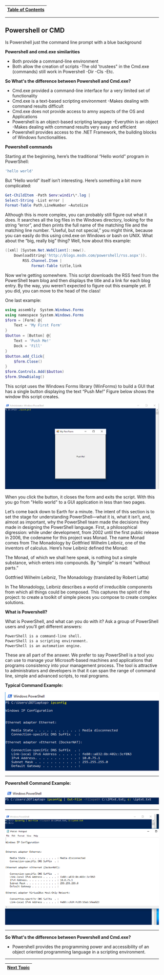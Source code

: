 |[Table of Contents](/00-Table-of-Contents.md)|
|---|

---

## Powershell or CMD

Is Powershell just the command line prompt with a blue background

**Powershell and cmd.exe similarities**
  - Both provide a command-line environment
  - Both allow the creation of scripts
  -The old 'trustees" in the Cmd.exe (commands) still work in Powershell
    -Dir
    -Cls
    -Etc.
    
**So What's the difference between Powershell and Cmd.exe?**

  - Cmd.exe provided a command-line interface for a very limited set of functionality
  - Cmd.exe is a text-based scripting environment
    -Makes dealing with command results difficult
  - Cmd.exe does not provide access to amny aspects of the OS and Applications
  - Powershell is an object-based scripting language
    -Everythin is an object
    -Makes dealing with command results very easy and efficient
  - Powershell provides access to the .NET Framework, the building blocks of Windows functionalities.

**Powershell commands**

Starting at the beginning, here’s the traditional “Hello world” program in PowerShell:

```powershell
'hello world'
```
But “Hello world” itself isn’t interesting. Here’s something a bit more complicated:
```powershell
Get-ChildItem -Path $env:windir\*.log |
Select-String -List error |
Format-Table Path,LineNumber –AutoSize
```
Although this is more complex, you can probably still figure out what it does. It searches all the log files in the Windows directory, looking for the string “error”, and then prints the full name of the matching file and the matching line number. “Useful, but not special,” you might think, because you can easily do this using cmd.exe on Windows or bash on UNIX. What about the “big, really big” thing? Well, how about this example:
```powershell
([xml] [System.Net.WebClient]::new().
    DownloadString('http://blogs.msdn.com/powershell/rss.aspx')).
        RSS.Channel.Item |
            Format-Table title,link
```
Now we’re getting somewhere. This script downloads the RSS feed from the PowerShell team blog and then displays the title and a link for each blog entry. By the way, you weren’t expected to figure out this example yet. If you did, you can move to the head of the class!

One last example:
```powershell
using assembly  System.Windows.Forms
using namespace System.Windows.Forms
$form = [Form] @{
    Text = 'My First Form'
}
$button = [Button] @{
    Text = 'Push Me!'
    Dock = 'Fill'
}
$button.add_Click{
    $form.Close()
}
$form.Controls.Add($button)
$form.ShowDialog()
```
This script uses the Windows Forms library (WinForms) to build a GUI that has a single button displaying the text “Push Me!” Figure below shows the window this script creates.

![](/Assets/image1.png)

When you click the button, it closes the form and exits the script. With this you go from "Hello world" to a GUI application in less than two pages.

Let’s come back down to Earth for a minute. The intent of this section is to set the stage for understanding PowerShell—what it is, what it isn’t, and, almost as important, why the PowerShell team made the decisions they made in designing the PowerShell language. First, a philosophical digression: while under development, from 2002 until the first public release in 2006, the codename for this project was Monad. The name Monad comes from The Monadology by Gottfried Wilhelm Leibniz, one of the inventors of calculus. Here’s how Leibniz defined the Monad:

The Monad, of which we shall here speak, is nothing but a simple substance, which enters into compounds. By “simple” is meant “without parts.”

Gottfried Wilhelm Leibniz, The Monadology (translated by Robert Latta)

In The Monadology, Leibniz describes a world of irreducible components from which all things could be composed. This captures the spirit of the project: to create a toolkit of simple pieces you compose to create complex solutions.

**What is Powershell?** 

What is PowerShell, and what can you do with it? Ask a group of PowerShell users and you’ll get different answers:
```
PowerShell is a command-line shell.
PowerShell is a scripting environment.
PowerShell is an automation engine.
```
These are all part of the answer. We prefer to say PowerShell is a tool you can use to manage your Microsoft-based machines and applications that programs consistency into your management process. The tool is attractive to administrators and developers in that it can span the range of command line, simple and advanced scripts, to real programs.

**Typical Command Example:**

![](/Assets/image2.png)

---

**Powershell Command Example:**

![](/Assets/image3.png)   

---

![](/Assets/image4.png)

---

**So What's the difference between Powershell and Cmd.exe?**
  * Powershell provides the programming power and accessibility of an object oriented programming language in a scripting environment.
  
---

|[Next Topic](/02_Basics_Of_Powershell/02_Finding_Help.md)|
|---|
